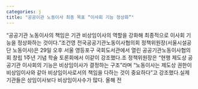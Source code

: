 ```yaml
---
categories: j
title: "공공이관 노동이사 최종 목표 “이사회 기능 정상화”"
---
```

“공공기관 노동이사의 책임은 기관 비상임이사의 역할을 강화해 최종적으로 이사회 기능을 정상화하는 것이다.”조건영 전국공공기관노동이사협의회 정책위원장(서울시설공단 노동이사)은 29일 오후 서울 영등포구 국회도서관에서 열린 공공기관노동이사협의회 창립 1주년 기념 학술 토론회에서 이같이 강조했다.조 정책위원장은 “현행 제도상 공공기관 이사회의 기능은 비상임이사가 결정하는 구조”라며 “노동이사는 제도상 권한이 비상임이사와 같아 비상임이사로서의 책임을 다하는 것이 중요하다”고 강조했다.실제 기관들은 상임이사보다 비상임이사수가 많다. 올해 전